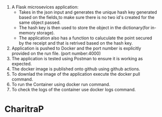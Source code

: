 1. A Flask microsevices application:
   * Takes in the json input and generates the unique hash key generated based on the fields,to make sure there is no two id's created for the same object passed.
   * The hash key is then used to store the object in the dictionary(for in-memory storage).
   * The application also has a function to caluculate the point secured by the receipt and that is retrived based on the hash key.
2. Application is pushed to Docker and the port number is explicitly provided on the run file. (port number:4000)
3. The application is tested using Postman to ensure it is working as expected.
4. The docker image is published onto github using github actions.
5. To downlad the image of the application execute the docker pull command.
6. To run the Container using docker run command.
7. To check the logs of the container use docker logs command.
# CharitraP
